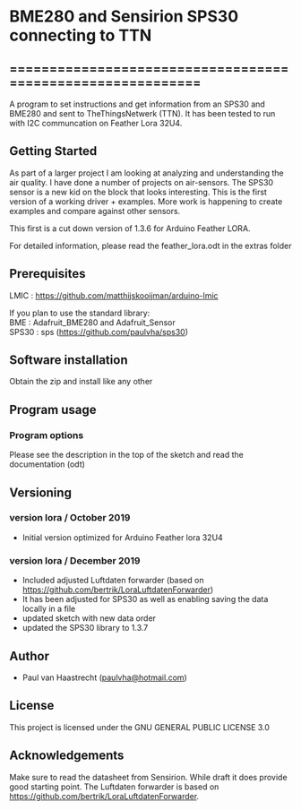 # BME280 and Sensirion SPS30 connecting to TTN

## ===========================================================

A program to set instructions and get information from an SPS30 and BME280
and sent to TheThingsNetwerk (TTN).
It has been tested to run with I2C communcation on Feather Lora 32U4.

## Getting Started
As part of a larger project I am looking at analyzing and understanding the air quality.
I have done a number of projects on air-sensors. The SPS30 sensor is a new kid on the block
that looks interesting. This is the first version of a working driver + examples.
More work is happening to create examples and compare against other sensors.

This first is a cut down version of 1.3.6 for Arduino Feather LORA.

For detailed information, please read the feather_lora.odt in the extras folder

## Prerequisites
LMIC  : https://github.com/matthijskooijman/arduino-lmic

If you plan to use the standard library:
<br> BME   : Adafruit_BME280 and Adafruit_Sensor
<br> SPS30 : sps (https://github.com/paulvha/sps30)

## Software installation
Obtain the zip and install like any other

## Program usage
### Program options
Please see the description in the top of the sketch and read the documentation (odt)

## Versioning

### version lora / October 2019
 * Initial version optimized for Arduino Feather lora 32U4

### version lora / December 2019
 * Included adjusted Luftdaten forwarder (based on https://github.com/bertrik/LoraLuftdatenForwarder)
 * It has been adjusted for SPS30 as well as enabling saving the data locally in a file
 * updated sketch with new data order
 * updated the SPS30 library to 1.3.7

## Author
 * Paul van Haastrecht (paulvha@hotmail.com)

## License
This project is licensed under the GNU GENERAL PUBLIC LICENSE 3.0

## Acknowledgements
Make sure to read the datasheet from Sensirion. While draft it does provide good starting point.
The Luftdaten forwarder is based on https://github.com/bertrik/LoraLuftdatenForwarder.

